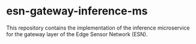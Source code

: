 # esn-gateway-inference-ms
This repository contains the implementation of the inference microservice for the gateway layer of the Edge Sensor Network (ESN). 
